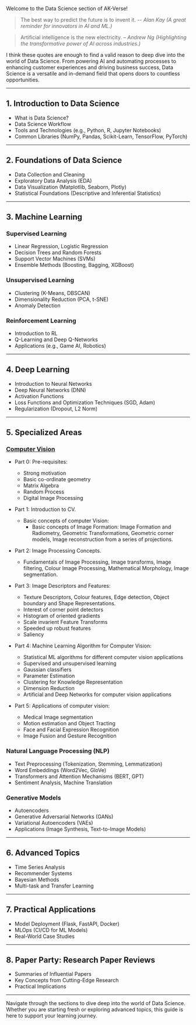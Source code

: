 Welcome to the Data Science section of AK-Verse!

> The best way to predict the future is to invent it. -- _Alan Kay (A great reminder for innovators in AI and ML.)_

> Artificial intelligence is the new electricity. – _Andrew Ng (Highlighting the transformative power of AI across industries.)_

I think these quotes are enough to find a valid reason to deep dive into the world of Data Science. From powering AI and automating processes to enhancing customer experiences and driving business success, Data Science is a versatile and in-demand field that opens doors to countless opportunities.


---

## 1. Introduction to Data Science
- What is Data Science?
- Data Science Workflow
- Tools and Technologies (e.g., Python, R, Jupyter Notebooks)
- Common Libraries (NumPy, Pandas, Scikit-Learn, TensorFlow, PyTorch)

---

## 2. Foundations of Data Science
- Data Collection and Cleaning
- Exploratory Data Analysis (EDA)
- Data Visualization (Matplotlib, Seaborn, Plotly)
- Statistical Foundations (Descriptive and Inferential Statistics)

---

## 3. Machine Learning

### Supervised Learning
- Linear Regression, Logistic Regression
- Decision Trees and Random Forests
- Support Vector Machines (SVMs)
- Ensemble Methods (Boosting, Bagging, XGBoost)

### Unsupervised Learning
- Clustering (K-Means, DBSCAN)
- Dimensionality Reduction (PCA, t-SNE)
- Anomaly Detection

### Reinforcement Learning
- Introduction to RL
- Q-Learning and Deep Q-Networks
- Applications (e.g., Game AI, Robotics)

---

## 4. Deep Learning
- Introduction to Neural Networks
- Deep Neural Networks (DNN)
- Activation Functions
- Loss Functions and Optimization Techniques (SGD, Adam)
- Regularization (Dropout, L2 Norm)

---

## 5. Specialized Areas

### [Computer Vision](computer_vision.md)
 - Part 0: Pre-requisites:
 	- Strong motivation
 	- Basic co-ordinate geometry
 	- Matrix Algebra
 	- Random Process
 	- Digital Image Processing

 - Part 1: Introduction to CV.
 	- Basic concepts of computer Vision:
 		- Basic concepts of Image Formation: Image Formation and Radiometry, Geometric Transformations, Geometric corner models, Image reconstruction from a series of projections.
 - Part 2: Image Processing Concepts.
 	- Fundamentals of Image Processing, Image transforms, Image filtering, Colour Image Processing, Mathematical Morphology, Image segmentation.
 - Part 3: Image Descriptors and Features:
 	- Texture Descriptors, Colour features, Edge detection, Object boundary and Shape Representations.
 	- Interest of corner point detectors
 	- Histogram of oriented gradients
 	- Scale invarient Feature Transforms
 	- Speeded up robust features
 	- Saliency
 - Part 4: Machine Learning Algorithm for Computer Vision:
 	- Statistical ML  algorithms for different computer vision applications
 	- Supervised and unsupervised learning
 	- Gaussian classifiers
 	- Parameter Estimation
 	- Clustering for Knowledge Representation
 	- Dimension Reduction
 	- Artificial and Deep Networks for computer vision applications
 - Part 5: Applications of computer vision:
 	- Medical Image segmentation
 	- Motion estimation and Object Tracting
 	- Face and Facial Expression Recognition
 	- Image Fusion and Gesture Recognition

### Natural Language Processing (NLP)
- Text Preprocessing (Tokenization, Stemming, Lemmatization)
- Word Embeddings (Word2Vec, GloVe)
- Transformers and Attention Mechanisms (BERT, GPT)
- Sentiment Analysis, Machine Translation

### Generative Models
- Autoencoders
- Generative Adversarial Networks (GANs)
- Variational Autoencoders (VAEs)
- Applications (Image Synthesis, Text-to-Image Models)

---

## 6. Advanced Topics
- Time Series Analysis
- Recommender Systems
- Bayesian Methods
- Multi-task and Transfer Learning

---

## 7. Practical Applications
- Model Deployment (Flask, FastAPI, Docker)
- MLOps (CI/CD for ML Models)
- Real-World Case Studies

---

## 8. Paper Party: Research Paper Reviews
- Summaries of Influential Papers
- Key Concepts from Cutting-Edge Research
- Practical Implications

---

Navigate through the sections to dive deep into the world of Data Science. Whether you are starting fresh or exploring advanced topics, this guide is here to support your learning journey.